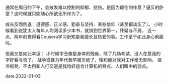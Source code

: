 通常在周日的下午，会散发难以控制的抑郁、悲伤。是因为颠倒的作息？逼仄的卧室？这时候就只能随心所欲无所作为了。

成长反而倒退：道德感、正义感、勤奋与坚持、某些信仰（甚至都淡忘了）。
小时候看到说犹太人每年人均阅读多少本书，就排到世界第一，怀疑与不屑。
近一点，两年前觉得看Cousera学习新知是我擅长且热爱的事。工作至于如此身心俱疲吗。

但我又是如此幸运：
小时候字丑像是身体的残疾，除了几场考试，没人在意我的字好看与否了。
战争或暴力年代我早被灭绝了，矮和瘦对我对工作毫无影响。
做冷板凳、不太用和人打交道是我恰好适合计算机的特点、人们眼中的弱点。

date:2022-01-03
